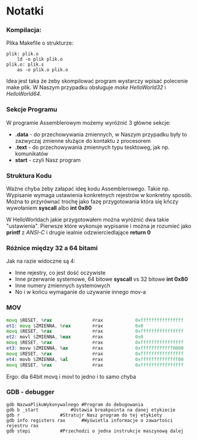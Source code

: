 # Notatki

### Kompilacja:

Plika Makefile o strukturze:

```
plik: plik.o
	ld -o plik plik.o
plik.o: plik.s
	as -o plik.o plik.o
```

Idea jest taka że żeby skompilować program wystarczy wpisać polecenie make plik. W Naszym przypadku obsługuje *make HelloWorld32* i *HelloWorld64*.

### Sekcje Programu

W programie Assemblerowym możemy wyróżnić 3 główne sekcje:
* **.data** - do przechowywania zmiennych, w Naszym przypadku były to zazwyczaj zmienne służące do kontaktu z procesorem
* **.text** - do przechowywania zmiennych typu tesktoweg, jak np. komunikatów
* **start** - czyli Nasz program

### Struktura Kodu

Ważne chyba żeby załapać ideę kodu Assemblerowego. Takie np. Wypisanie wymaga ustawienia konkretnych rejestrów w konkretny sposób. Można to przyrównać trochę jako fazę przygotowania która się kńczy wywołaniem **syscall** albo **int 0x80**

W HelloWorldach jakie przygotowałem można wyróżnić dwa takie "ustawienia". Pierwsze które wykonuje wypisanie i można je rozumieć jako **printf** z *ANSI-C* i drugie iealnie odzwierciedlające **return 0**

### Różnice między 32 a 64 bitami

Jak na razie widoczne są 4:
* Inne rejestry, co jest dość oczywiste
* Inne przerwanie systemowe, 64 bitowe **syscall** vs 32 bitowe **int 0x80**
* Inne numery zmiennych systemowych
* No i w końcu wymaganie do uzywanie innego mov-a

### MOV

```asm
movq $RESET, %rax               #rax            0xffffffffffffffff
et1: movq $ZMIENNA, %rax        #rax            0x0
movq $RESET, %rax               #rax            0xffffffffffffffff
et2: movl $ZMIENNA, %eax        #rax            0x0
movq $RESET, %rax               #rax            0xffffffffffffffff
et3: movw $ZMIENNA, %ax         #rax            0xffffffffffff0000
movq $RESET, %rax               #rax            0xffffffffffffffff
et4: movb $ZMIENNA, %al         #rax            0xffffffffffffff00
movq $RESET, %rax               #rax            0xffffffffffffffff
```

Ergo: dla 64bit movq i movl to jedno i to samo chyba

### GDB - debugger

```
gdb NazwaPlikuWykonywalnego	#Program do debugowania
gdb b _start 			#Ustawia breakpointa na danej etykiecie
gdb r				#Stratujr Nasz program do tej etykiety
gdb info registers rax 		#Wyświetla informacje o zawartości rejestru rax
gdb stepi			#Przechodzi o jedna instrukcje maszynową dalej
```
